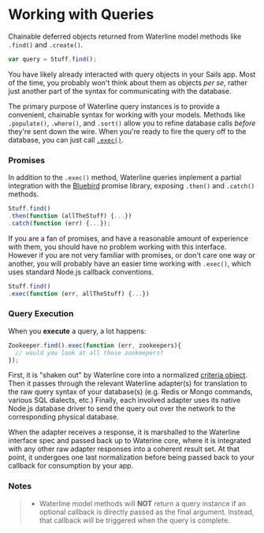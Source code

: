 # Working with Queries

Chainable deferred objects returned from Waterline model methods like `.find()` and `.create()`.

```js
var query = Stuff.find();
```

You have likely already interacted with query objects in your Sails app. Most of the time, you probably won't think about them as objects _per se_, rather just another part of the syntax for communicating with the database.

The primary purpose of Waterline query instances is to provide a convenient, chainable syntax for working with your models.  Methods like `.populate()`, `.where()`, and `.sort()` allow you to refine database calls _before_ they're sent down the wire.  When you're ready to fire the query off to the database, you can just call [`.exec()`](http://sailsjs.org/documentation/reference/waterline/queries/exec.html).


### Promises

In addition to the `.exec()` method, Waterline queries implement a partial integration with the [Bluebird](https://github.com/petkaantonov/bluebird) promise library, exposing `.then()` and `.catch()` methods.

```js
Stuff.find()
.then(function (allTheStuff) {...})
.catch(function (err) {...});
```


If you are a fan of promises, and have a reasonable amount of experience with them, you should have no problem working with this interface.  However if you are not very familiar with promises, or don't care one way or another, you will probably have an easier time working with `.exec()`, which uses standard Node.js callback conventions.

```js
Stuff.find()
.exec(function (err, allTheStuff) {...})
```


### Query Execution

When you **execute** a query, a lot happens:

```js
Zookeeper.find().exec(function (err, zookeepers){
  // would you look at all those zookeepers?
});
```

First, it is "shaken out" by Waterline core into a normalized [criteria object](http://sailsjs.org/documentation/concepts/ORM/Querylanguage.html?q=query-language-basics).  Then it passes through the relevant Waterline adapter(s) for translation to the raw query syntax of your database(s) (e.g. Redis or Mongo commands, various SQL dialects, etc.)  Finally, each involved adapter uses its native Node.js database driver to send the query out over the network to the corresponding physical database.

When the adapter receives a response, it is marshalled to the Waterline interface spec and passed back up to Waterine core, where it is integrated with any other raw adapter responses into a coherent result set.  At that point, it undergoes one last normalization before being passed back to your callback for consumption by your app.


### Notes

> + Waterline model methods will **NOT** return a query instance if an optional callback is directly passed as the final argument.  Instead, that callback will be triggered when the query is complete.


<docmeta name="uniqueID" value="query820682">
<docmeta name="displayName" value="Queries">
